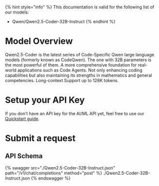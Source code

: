 [#references:start]: <> ({ "template": "openapi" })
{% hint style="info" %}
This documentation is valid for the following list of our models:
* Qwen/Qwen2.5-Coder-32B-Instruct
{% endhint %}

# Model Overview
Qwen2.5-Coder is the latest series of Code-Specific Qwen large language models (formerly known as CodeQwen). The one with 32B parameters is the most powerful of them.
A more comprehensive foundation for real-world applications such as Code Agents. Not only enhancing coding capabilities but also maintaining its strengths in mathematics and general competencies.
Long-context Support up to 128K tokens.

# Setup your API Key
If you don’t have an API key for the AI/ML API yet, feel free to use our [Quickstart guide](https://docs.aimlapi.com/quickstart/setting-up).

# Submit a request
## API Schema
{% swagger src="./Qwen2.5-Coder-32B-Instruct.json" path="/v1/chat/completions" method="post" %}
./Qwen2.5-Coder-32B-Instruct.json
{% endswagger %}


[#references:end]: <> ({})